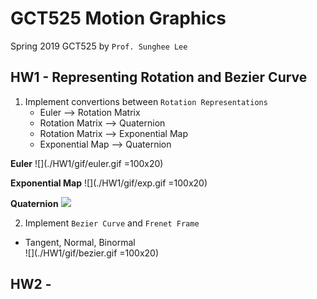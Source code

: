 # GCT525 Motion Graphics
Spring 2019 GCT525 by `Prof. Sunghee Lee`

## HW1 - Representing Rotation and Bezier Curve
1. Implement convertions between `Rotation Representations`
      * Euler --> Rotation Matrix
      * Rotation Matrix --> Quaternion
      * Rotation Matrix --> Exponential Map
      * Exponential Map --> Quaternion


**Euler**
![](./HW1/gif/euler.gif =100x20)

**Exponential Map**
![](./HW1/gif/exp.gif =100x20)

**Quaternion**
![](./HW1/gif/quat.gif=100x20)

2. Implement `Bezier Curve` and `Frenet Frame`
  * Tangent, Normal, Binormal  
![](./HW1/gif/bezier.gif =100x20)

## HW2 -
